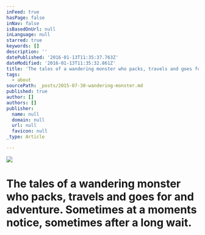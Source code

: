 ```yaml
---
inFeed: true
hasPage: false
inNav: false
isBasedOnUrl: null
inLanguage: null
starred: true
keywords: []
description: ''
datePublished: '2016-01-13T11:35:37.763Z'
dateModified: '2016-01-13T11:35:32.861Z'
title: 'The tales of a wandering monster who packs, travels and goes for and adventure. Sometimes at a moments notice, sometimes after a long wait.'
tags:
  - about
sourcePath: _posts/2015-07-30-wandering-monster.md
published: true
author: []
authors: []
publisher:
  name: null
  domain: null
  url: null
  favicon: null
_type: Article

---
```

![](https://the-grid-user-content.s3-us-west-2.amazonaws.com/154ce470-dcbf-46d7-b005-858f0e08b0e5.jpg)

# The tales of a wandering monster who packs, travels and goes for and adventure. Sometimes at a moments notice, sometimes after a long wait.